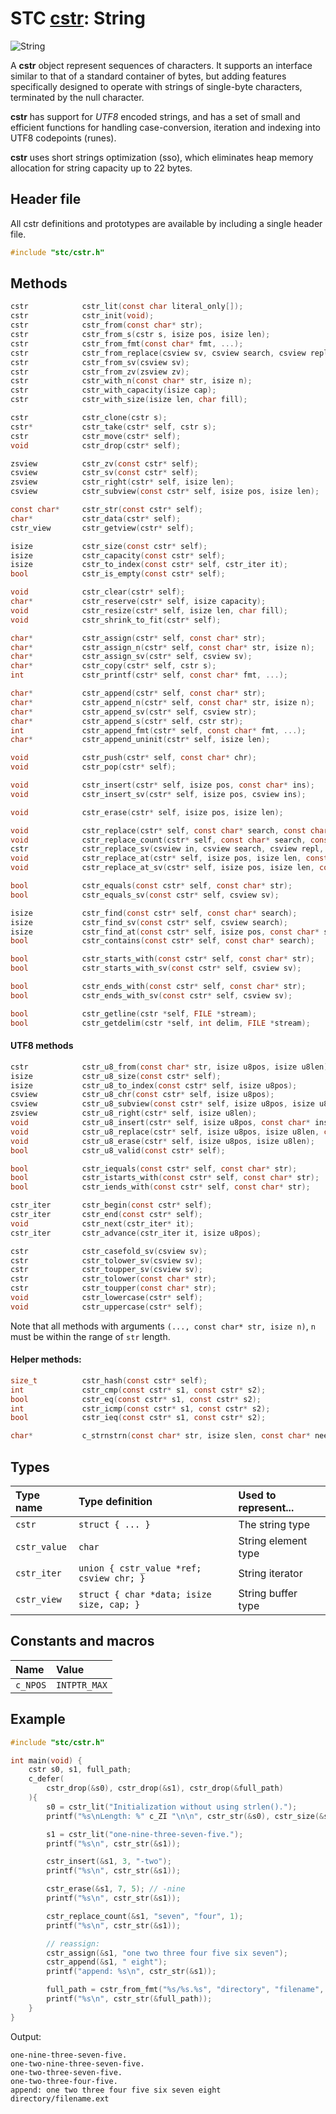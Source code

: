 # STC [cstr](../include/stc/cstr.h): String
![String](pics/string.jpg)

A **cstr** object represent sequences of characters. It supports an interface similar
to that of a standard container of bytes, but adding features specifically designed to
operate with strings of single-byte characters, terminated by the null character.

**cstr** has support for *UTF8* encoded strings, and has a set of small and
efficient functions for handling case-conversion, iteration and indexing into UTF8
codepoints (runes).

**cstr** uses short strings optimization (sso), which eliminates heap memory allocation
for string capacity up to 22 bytes.

## Header file

All cstr definitions and prototypes are available by including a single header file.

```c
#include "stc/cstr.h"
```

## Methods
```c
cstr            cstr_lit(const char literal_only[]);                    // cstr from literal; no strlen() call.
cstr            cstr_init(void);                                        // make an empty string
cstr            cstr_from(const char* str);                             // construct from a zero-terminated c-string.
cstr            cstr_from_s(cstr s, isize pos, isize len);              // construct a substring
cstr            cstr_from_fmt(const char* fmt, ...);                    // printf() formatting
cstr            cstr_from_replace(csview sv, csview search, csview repl, int32_t count);
cstr            cstr_from_sv(csview sv);                                // construct from a string view
cstr            cstr_from_zv(zsview zv);                                // construct from a zero-terminated zsview
cstr            cstr_with_n(const char* str, isize n);                  // construct from first n bytes of str
cstr            cstr_with_capacity(isize cap);                          // make empty string with pre-allocated capacity.
cstr            cstr_with_size(isize len, char fill);                   // make string with fill characters

cstr            cstr_clone(cstr s);
cstr*           cstr_take(cstr* self, cstr s);                          // take ownership of s, i.e. don't drop s.
cstr            cstr_move(cstr* self);                                  // move string to caller, leave self empty
void            cstr_drop(cstr* self);                                  // destructor

zsview          cstr_zv(const cstr* self);                              // to zero-terminated string view
csview          cstr_sv(const cstr* self);                              // to csview string view
zsview          cstr_right(cstr* self, isize len);                      // zsview subview of the trailing len bytes
csview          cstr_subview(const cstr* self, isize pos, isize len);   // csview subview from pos and length len

const char*     cstr_str(const cstr* self);                             // to const char*
char*           cstr_data(cstr* self);                                  // to mutable char*
cstr_view       cstr_getview(cstr* self);                               // to mutable buffer struct (with capacity)

isize           cstr_size(const cstr* self);
isize           cstr_capacity(const cstr* self);
isize           cstr_to_index(const cstr* self, cstr_iter it);          // get byte position at iter.
bool            cstr_is_empty(const cstr* self);                        // test from empty string

void            cstr_clear(cstr* self);
char*           cstr_reserve(cstr* self, isize capacity);               // return pointer to buffer
void            cstr_resize(cstr* self, isize len, char fill);
void            cstr_shrink_to_fit(cstr* self);

char*           cstr_assign(cstr* self, const char* str);
char*           cstr_assign_n(cstr* self, const char* str, isize n);    // assign n first bytes of str
char*           cstr_assign_sv(cstr* self, csview sv);
char*           cstr_copy(cstr* self, cstr s);                          // assign a clone of s
int             cstr_printf(cstr* self, const char* fmt, ...);          // source and target must not overlap.

char*           cstr_append(cstr* self, const char* str);
char*           cstr_append_n(cstr* self, const char* str, isize n);    // append n first bytes of str
char*           cstr_append_sv(cstr* self, csview str);
char*           cstr_append_s(cstr* self, cstr str);
int             cstr_append_fmt(cstr* self, const char* fmt, ...);      // printf() formatting
char*           cstr_append_uninit(cstr* self, isize len);              // return ptr to start of uninited data

void            cstr_push(cstr* self, const char* chr);                 // append one utf8 char
void            cstr_pop(cstr* self);                                   // pop one utf8 char

void            cstr_insert(cstr* self, isize pos, const char* ins);
void            cstr_insert_sv(cstr* self, isize pos, csview ins);

void            cstr_erase(cstr* self, isize pos, isize len);           // erase len bytes from pos

void            cstr_replace(cstr* self, const char* search, const char* repl);
void            cstr_replace_count(cstr* self, const char* search, const char* repl, int32_t count); // replace count instances
cstr            cstr_replace_sv(csview in, csview search, csview repl, int32_t count);
void            cstr_replace_at(cstr* self, isize pos, isize len, const char* repl); // replace at a pos
void            cstr_replace_at_sv(cstr* self, isize pos, isize len, const csview repl);

bool            cstr_equals(const cstr* self, const char* str);
bool            cstr_equals_sv(const cstr* self, csview sv);

isize           cstr_find(const cstr* self, const char* search);
isize           cstr_find_sv(const cstr* self, csview search);
isize           cstr_find_at(const cstr* self, isize pos, const char* search); // search from pos
bool            cstr_contains(const cstr* self, const char* search);

bool            cstr_starts_with(const cstr* self, const char* str);
bool            cstr_starts_with_sv(const cstr* self, csview sv);

bool            cstr_ends_with(const cstr* self, const char* str);
bool            cstr_ends_with_sv(const cstr* self, csview sv);

bool            cstr_getline(cstr *self, FILE *stream);                 // cstr_getdelim(self, '\n', stream)
bool            cstr_getdelim(cstr *self, int delim, FILE *stream);     // does not append delim to result
```

#### UTF8 methods
```c
cstr            cstr_u8_from(const char* str, isize u8pos, isize u8len);// make cstr from an utf8 substring
isize           cstr_u8_size(const cstr* self);                         // number of utf8 runes
isize           cstr_u8_to_index(const cstr* self, isize u8pos);        // get byte index at rune position
csview          cstr_u8_chr(const cstr* self, isize u8pos);             // get rune at rune position
csview          cstr_u8_subview(const cstr* self, isize u8pos, isize u8len);
zsview          cstr_u8_right(cstr* self, isize u8len);                 // subview of the trailing len runes
void            cstr_u8_insert(cstr* self, isize u8pos, const char* ins);
void            cstr_u8_replace(cstr* self, isize u8pos, isize u8len, const char* repl);
void            cstr_u8_erase(cstr* self, isize u8pos, isize u8len);    // erase u8len runes from u8pos
bool            cstr_u8_valid(const cstr* self);                        // verify that str is valid utf8

bool            cstr_iequals(const cstr* self, const char* str);        // utf8 case-insensitive comparison
bool            cstr_istarts_with(const cstr* self, const char* str);   // utf8 case-insensitive
bool            cstr_iends_with(const cstr* self, const char* str);     // utf8 case-insensitive

cstr_iter       cstr_begin(const cstr* self);                           // iterate utf8 codepoints (runes)
cstr_iter       cstr_end(const cstr* self);
void            cstr_next(cstr_iter* it);                               // next rune
cstr_iter       cstr_advance(cstr_iter it, isize u8pos);                // advance +/- runes

cstr            cstr_casefold_sv(csview sv);                            // returns new casefolded utf8 cstr
cstr            cstr_tolower_sv(csview sv);                             // returns new lowercase utf8 cstr
cstr            cstr_toupper_sv(csview sv);                             // returns new uppercase utf8 cstr
cstr            cstr_tolower(const char* str);                          // returns new lowercase utf8 cstr
cstr            cstr_toupper(const char* str);                          // returns new uppercase utf8 cstr
void            cstr_lowercase(cstr* self);                             // transform cstr to lowercase utf8
void            cstr_uppercase(cstr* self);                             // transform cstr to uppercase utf8
```

Note that all methods with arguments `(..., const char* str, isize n)`, `n` must be within the range of `str` length.

#### Helper methods:
```c
size_t          cstr_hash(const cstr* self);
int             cstr_cmp(const cstr* s1, const cstr* s2);
bool            cstr_eq(const cstr* s1, const cstr* s2);
int             cstr_icmp(const cstr* s1, const cstr* s2);              // utf8 case-insensitive comparison
bool            cstr_ieq(const cstr* s1, const cstr* s2);               // utf8 case-insensitive comparison

char*           c_strnstrn(const char* str, isize slen, const char* needle, isize nlen);
```

## Types

| Type name       | Type definition                              | Used to represent... |
|:----------------|:---------------------------------------------|:---------------------|
| `cstr`          | `struct { ... }`                             | The string type      |
| `cstr_value`    | `char`                                       | String element type  |
| `cstr_iter`     | `union { cstr_value *ref; csview chr; }`     | String iterator      |
| `cstr_view`     | `struct { char *data; isize size, cap; }` | String buffer type   |

## Constants and macros

| Name            | Value             |
|:----------------|:------------------|
|  `c_NPOS`       | `INTPTR_MAX`      |

## Example
```c
#include "stc/cstr.h"

int main(void) {
    cstr s0, s1, full_path;
    c_defer(
        cstr_drop(&s0), cstr_drop(&s1), cstr_drop(&full_path)
    ){
        s0 = cstr_lit("Initialization without using strlen().");
        printf("%s\nLength: %" c_ZI "\n\n", cstr_str(&s0), cstr_size(&s0));

        s1 = cstr_lit("one-nine-three-seven-five.");
        printf("%s\n", cstr_str(&s1));

        cstr_insert(&s1, 3, "-two");
        printf("%s\n", cstr_str(&s1));

        cstr_erase(&s1, 7, 5); // -nine
        printf("%s\n", cstr_str(&s1));

        cstr_replace_count(&s1, "seven", "four", 1);
        printf("%s\n", cstr_str(&s1));

        // reassign:
        cstr_assign(&s1, "one two three four five six seven");
        cstr_append(&s1, " eight");
        printf("append: %s\n", cstr_str(&s1));

        full_path = cstr_from_fmt("%s/%s.%s", "directory", "filename", "ext");
        printf("%s\n", cstr_str(&full_path));
    }
}
```
Output:
```
one-nine-three-seven-five.
one-two-nine-three-seven-five.
one-two-three-seven-five.
one-two-three-four-five.
append: one two three four five six seven eight
directory/filename.ext
```
